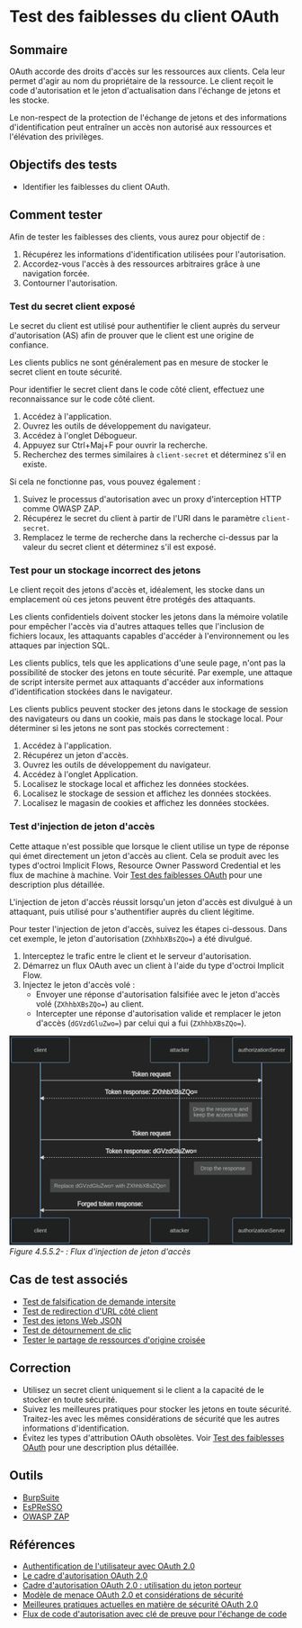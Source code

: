 # Test des faiblesses du client OAuth

## Sommaire

OAuth accorde des droits d'accès sur les ressources aux clients. Cela leur permet d'agir au nom du propriétaire de la ressource. Le client reçoit le code d'autorisation et le jeton d'actualisation dans l'échange de jetons et les stocke.

Le non-respect de la protection de l'échange de jetons et des informations d'identification peut entraîner un accès non autorisé aux ressources et l'élévation des privilèges.

## Objectifs des tests

- Identifier les faiblesses du client OAuth.

## Comment tester

Afin de tester les faiblesses des clients, vous aurez pour objectif de :

1. Récupérez les informations d'identification utilisées pour l'autorisation.
2. Accordez-vous l'accès à des ressources arbitraires grâce à une navigation forcée.
3. Contourner l'autorisation.

### Test du secret client exposé

Le secret du client est utilisé pour authentifier le client auprès du serveur d'autorisation (AS) afin de prouver que le client est une origine de confiance.

Les clients publics ne sont généralement pas en mesure de stocker le secret client en toute sécurité.

Pour identifier le secret client dans le code côté client, effectuez une reconnaissance sur le code côté client.

1. Accédez à l'application.
2. Ouvrez les outils de développement du navigateur.
3. Accédez à l'onglet Débogueur.
4. Appuyez sur Ctrl+Maj+F pour ouvrir la recherche.
5. Recherchez des termes similaires à `client-secret` et déterminez s'il en existe.

Si cela ne fonctionne pas, vous pouvez également :

1. Suivez le processus d'autorisation avec un proxy d'interception HTTP comme OWASP ZAP.
2. Récupérez le secret du client à partir de l'URI dans le paramètre `client-secret`.
3. Remplacez le terme de recherche dans la recherche ci-dessus par la valeur du secret client et déterminez s'il est exposé.

### Test pour un stockage incorrect des jetons

Le client reçoit des jetons d'accès et, idéalement, les stocke dans un emplacement où ces jetons peuvent être protégés des attaquants.

Les clients confidentiels doivent stocker les jetons dans la mémoire volatile pour empêcher l'accès via d'autres attaques telles que l'inclusion de fichiers locaux, les attaquants capables d'accéder à l'environnement ou les attaques par injection SQL.

Les clients publics, tels que les applications d'une seule page, n'ont pas la possibilité de stocker des jetons en toute sécurité. Par exemple, une attaque de script intersite permet aux attaquants d'accéder aux informations d'identification stockées dans le navigateur.

Les clients publics peuvent stocker des jetons dans le stockage de session des navigateurs ou dans un cookie, mais pas dans le stockage local. Pour déterminer si les jetons ne sont pas stockés correctement :

1. Accédez à l'application.
2. Récupérez un jeton d'accès.
3. Ouvrez les outils de développement du navigateur.
4. Accédez à l'onglet Application.
5. Localisez le stockage local et affichez les données stockées.
6. Localisez le stockage de session et affichez les données stockées.
7. Localisez le magasin de cookies et affichez les données stockées.

### Test d'injection de jeton d'accès

Cette attaque n'est possible que lorsque le client utilise un type de réponse qui émet directement un jeton d'accès au client. Cela se produit avec les types d'octroi Implicit Flows, Resource Owner Password Credential et les flux de machine à machine. Voir [Test des faiblesses OAuth](05-Testing_for_OAuth_Weaknesses.md) pour une description plus détaillée.

L'injection de jeton d'accès réussit lorsqu'un jeton d'accès est divulgué à un attaquant, puis utilisé pour s'authentifier auprès du client légitime.

Pour tester l'injection de jeton d'accès, suivez les étapes ci-dessous. Dans cet exemple, le jeton d'autorisation (`ZXhhbXBsZQo=`) a été divulgué.

1. Interceptez le trafic entre le client et le serveur d'autorisation.
2. Démarrez un flux OAuth avec un client à l'aide du type d'octroi Implicit Flow.
3. Injectez le jeton d'accès volé :
    - Envoyer une réponse d'autorisation falsifiée avec le jeton d'accès volé (`ZXhhbXBsZQo=`) au client.
    - Intercepter une réponse d'autorisation valide et remplacer le jeton d'accès (`dGVzdGluZwo=`) par celui qui a fui (`ZXhhbXBsZQo=`).

![Un diagramme du flux d'injection de jeton d'accès](images/token-injection.png)\
*Figure 4.5.5.2- : Flux d'injection de jeton d'accès*

## Cas de test associés

- [Test de falsification de demande intersite](../06-Session_Management_Testing/05-Testing_for_Cross_Site_Request_Forgery.md)
- [Test de redirection d'URL côté client](../11-Client-side_Testing/04-Testing_for_Client-side_URL_Redirect.md)
- [Test des jetons Web JSON](../06-Session_Management_Testing/10-Testing_JSON_Web_Tokens.md)
- [Test de détournement de clic](../11-Client-side_Testing/09-Testing_for_Clickjacking.md)
- [Tester le partage de ressources d'origine croisée](../11-Client-side_Testing/07-Testing_Cross_Origin_Resource_Sharing.md)

## Correction

- Utilisez un secret client uniquement si le client a la capacité de le stocker en toute sécurité.
- Suivez les meilleures pratiques pour stocker les jetons en toute sécurité. Traitez-les avec les mêmes considérations de sécurité que les autres informations d'identification.
- Évitez les types d'attribution OAuth obsolètes. Voir [Test des faiblesses OAuth](05-Testing_for_OAuth_Weaknesses.md) pour une description plus détaillée.

## Outils

- [BurpSuite](https://portswigger.net/burp/releases)
- [EsPReSSO](https://github.com/portswigger/espresso)
- [OWASP ZAP](https://www.zaproxy.org/)

## Références

- [Authentification de l'utilisateur avec OAuth 2.0](https://oauth.net/articles/authentication/)
- [Le cadre d'autorisation OAuth 2.0](https://datatracker.ietf.org/doc/html/rfc6749)
- [Cadre d'autorisation OAuth 2.0 : utilisation du jeton porteur](https://datatracker.ietf.org/doc/html/rfc6750)
- [Modèle de menace OAuth 2.0 et considérations de sécurité](https://datatracker.ietf.org/doc/html/rfc6819)
- [Meilleures pratiques actuelles en matière de sécurité OAuth 2.0](https://datatracker.ietf.org/doc/html/draft-ietf-oauth-security-topics-16)
- [Flux de code d'autorisation avec clé de preuve pour l'échange de code](https://auth0.com/docs/authorization/flows/authorization-code-flow-with-proof-key-for-code-exchange-pkce)
